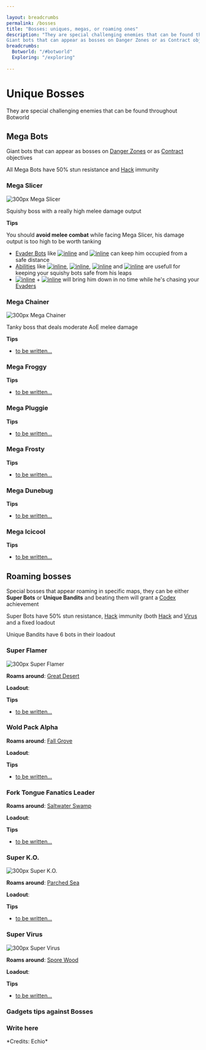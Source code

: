 ```yaml
---

layout: breadcrumbs
permalink: /bosses
title: "Bosses: uniques, megas, or roaming ones"
description: "They are special challenging enemies that can be found throughout Botworld. Megas: 
Giant bots that can appear as bosses on Danger Zones or as Contract objectives - Roaming Super Bots or Unique Bandits will grant a Codex achievement - Super Bots have 50% stun resistance and immune to Hack"
breadcrumbs:
  Botworld: "/#botworld"
  Exploring: "/exploring"
  
---
```




# Unique Bosses

<div markdown="1" class=" ghcms ghcms-intro">
They are special challenging enemies that can be found throughout Botworld
</div>

## Mega Bots

<div markdown="1" class=" ghcms ghcms-megas">

Giant bots that can appear as bosses on [Danger Zones](<https://www.botworld.wiki/danger-zones>) or as [Contract](<https://www.botworld.wiki/contracts>) objectives

All Mega Bots have 50% stun resistance and [Hack](<https://www.botworld.wiki/hack>) immunity

### **Mega Slicer**

![300px Mega Slicer](<https://cdn.discordapp.com/attachments/923510071026155550/993822577388695612/unknown.png>)<br>

Squishy boss with a really high melee damage output

**Tips** <br>

You should **avoid melee combat** while facing Mega Slicer, his damage output is too high to be worth tanking

- [Evader Bots](<https://www.botworld.wiki/bots#evaders>) like [![inline](<https://cdn.discordapp.com/attachments/923510071026155550/993887147360780388/unknown.png>)](<https://www.botworld.wiki/frosty>) and [![inline](<https://cdn.discordapp.com/attachments/923510071026155550/993886723803193434/unknown.png>)](<https://www.botworld.wiki/dune-bug>) can keep him occupied from a safe distance
- [Abilities](<https://www.botworld.wiki/abilities>) like [![inline](<https://cdn.discordapp.com/attachments/923510071026155550/993888704450015292/unknown.png>)](<https://www.botworld.wiki/gust>), [![inline](<https://cdn.discordapp.com/attachments/923510071026155550/993890167033176114/unknown.png>)](<https://www.botworld.wiki/proximity-translocator>), [![inline](<https://cdn.discordapp.com/attachments/923510071026155550/993888408462180362/unknown.png>)](<https://www.botworld.wiki/supercharged-chaos-translocator>) and [![inline](<https://cdn.discordapp.com/attachments/923510071026155550/993892977128783903/unknown.png>)](<https://www.botworld.wiki/abilities>) are usefull for keeping your squishy bots safe from his leaps
- [![inline](<https://cdn.discordapp.com/attachments/923510071026155550/993887870660137070/unknown.png>)](<https://www.botworld.wiki/bigshot>) \+ [![inline](<https://cdn.discordapp.com/attachments/923510071026155550/993892977128783903/unknown.png>)](<https://www.botworld.wiki/abilities>) will bring him down in no time while he's chasing your [Evaders](<https://www.botworld.wiki/bots#evaders>)

</div>

<div markdown="1" class=" ghcms ghcms-megas1">

### Mega Chainer

![300px Mega Chainer](<https://cdn.discordapp.com/attachments/923510071026155550/993822676604948530/unknown.png>)<br>

Tanky boss that deals moderate AoE melee damage

**Tips**
- [to be written...](/contribute#tbw)


### Mega Froggy

**Tips**
- [to be written...](/contribute#tbw)


### Mega Pluggie

**Tips**
- [to be written...](/contribute#tbw)


### Mega Frosty

**Tips**
- [to be written...](/contribute#tbw)


### Mega Dunebug

**Tips**
- [to be written...](/contribute#tbw)


### Mega Icicool

**Tips**
- [to be written...](/contribute#tbw)

</div>

## Roaming bosses

<div markdown="1" class=" ghcms ghcms-roaming">

Special bosses that appear roaming in specific maps, they can be either **Super Bots** or **Unique Bandits** and beating them will grant a [Codex](<https://www.botworld.wiki/codex>) achievement

Super Bots have 50% stun resistance, [Hack](<https://www.botworld.wiki/hack>) immunity (both [Hack](/hack) and [Virus](/virus) and a fixed loadout

Unique Bandits have 6 bots in their loadout

### Super Flamer

![300px Super Flamer](<https://cdn.discordapp.com/attachments/923510071026155550/993826972977344532/unknown.png>)<br>

**Roams around**: [Great Desert](<https://www.botworld.wiki/maps#great-desert>)<br>

**Loadout**:<br>

**Tips**
- [to be written...](/contribute#tbw)


### Wold Pack Alpha

**Roams around**: [Fall Grove](<https://www.botworld.wiki/maps#fall-grove>)<br>

**Loadout**:<br>

**Tips**
- [to be written...](/contribute#tbw)

</div>

<div markdown="1" class=" ghcms ghcms-roaming1">

### Fork Tongue Fanatics Leader

**Roams around**: [Saltwater Swamp](<https://www.botworld.wiki/maps#saltwater-swamp>)<br>

**Loadout**:<br>

**Tips**
- [to be written...](/contribute#tbw)


### Super K.O.

![300px Super K.O.](<https://cdn.discordapp.com/attachments/923510071026155550/993823666565554186/unknown.png>)<br>

**Roams around**: [Parched Sea](<https://www.botworld.wiki/maps#parched-sea>)<br>

**Loadout**:<br>

**Tips**
- [to be written...](/contribute#tbw)


### Super Virus

![300px Super Virus](<https://cdn.discordapp.com/attachments/923510071026155550/993828686723813498/unknown.png>)<br>

**Roams around**: [Spore Wood](<https://www.botworld.wiki/maps#spore-woods>)<br>

**Loadout**:<br>

**Tips**
- [to be written...](/contribute#tbw)

</div>

### Gadgets tips against Bosses

<div markdown="1" class=" ghcms ghcms-gadget-tips">

### Write here

</div>
*Credits: Echio*
